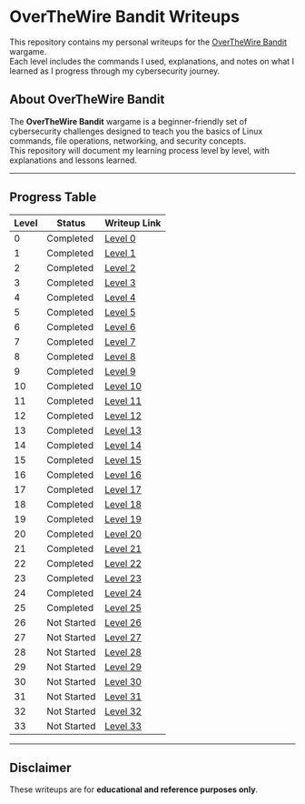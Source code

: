 # OverTheWire Bandit Writeups

This repository contains my personal writeups for the [OverTheWire Bandit](https://overthewire.org/wargames/bandit/) wargame.  
Each level includes the commands I used, explanations, and notes on what I learned as I progress through my cybersecurity journey.

## About OverTheWire Bandit
The **OverTheWire Bandit** wargame is a beginner-friendly set of cybersecurity challenges designed to teach you the basics of Linux commands, file operations, networking, and security concepts.  
This repository will document my learning process level by level, with explanations and lessons learned.

---

## Progress Table
| Level | Status         | Writeup Link                        |
|-------|----------------|-------------------------------------|
| 0     | Completed      | [Level 0](./Level-00/Level-00.md)    |
| 1     | Completed    | [Level 1](./Level-01/Level-01.md)    |
| 2     | Completed     | [Level 2](./Level-02/Level-02.md)    |
| 3     | Completed     | [Level 3](./Level-03/Level-03.md)    |
| 4     | Completed    | [Level 4](./Level-04/Level-04.md)    |
| 5     | Completed    | [Level 5](./Level-05/Level-05.md)    |
| 6     | Completed    | [Level 6](./Level-06/Level-06.md)    |
| 7     | Completed    | [Level 7](./Level-07/Level-07.md)    |
| 8     | Completed     | [Level 8](./Level-08/Level-08.md)    |
| 9     | Completed    | [Level 9](./Level-09/Level-09.md)    |
| 10    | Completed     | [Level 10](./Level-10/Level-10.md)   |
| 11    | Completed     | [Level 11](./Level-11/Level-11.md)   |
| 12    | Completed     | [Level 12](./Level-12/Level-12.md)   |
| 13    | Completed     | [Level 13](./Level-13/Level-13.md)   |
| 14    | Completed     | [Level 14](./Level-14/Level-14.md)   |
| 15    | Completed   | [Level 15](./Level-15/Level-15.md)   |
| 16    | Completed    | [Level 16](./Level-16/Level-16.md)   |
| 17    | Completed   | [Level 17](./Level-17/Level-17.md)   |
| 18    | Completed    | [Level 18](./Level-18/Level-18.md)   |
| 19    | Completed    | [Level 19](./Level-19/Level-19.md)   |
| 20    | Completed  | [Level 20](./Level-20/Level-20.md)   |
| 21    | Completed     | [Level 21](./Level-21/Level-21.md)   |
| 22    | Completed     | [Level 22](./Level-22/Level-22.md)   |
| 23    | Completed     | [Level 23](./Level-23/Level-23.md)   |
| 24    | Completed     | [Level 24](./Level-24/Level-24.md)   |
| 25    | Completed     | [Level 25](./Level-25/Level-25.md)   |
| 26    | Not Started     | [Level 26](./Level-26/Level-26.md)   |
| 27    | Not Started     | [Level 27](./Level-27/Level-27.md)   |
| 28    | Not Started     | [Level 28](./Level-28/Level-28.md)   |
| 29    | Not Started     | [Level 29](./Level-29/Level-29.md)   |
| 30    | Not Started     | [Level 30](./Level-30/Level-30.md)   |
| 31    | Not Started     | [Level 31](./Level-31/Level-31.md)   |
| 32    | Not Started     | [Level 32](./Level-32/Level-32.md)   |
| 33    | Not Started     | [Level 33](./Level-33/Level-33.md)   |

---

## Disclaimer
These writeups are for **educational and reference purposes only**.  
